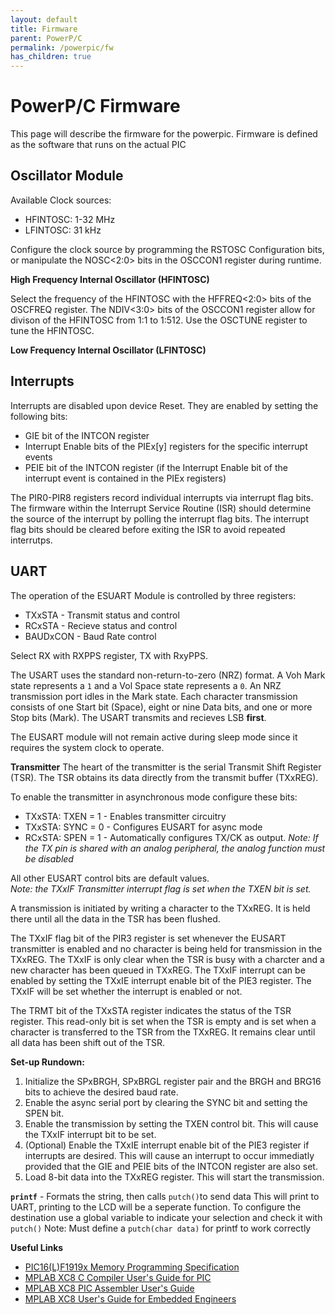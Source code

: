 ```yaml
---
layout: default
title: Firmware
parent: PowerP/C
permalink: /powerpic/fw
has_children: true
---
```


# PowerP/C Firmware
This page will describe the firmware for the powerpic. Firmware is defined as the software that runs on the actual PIC

## Oscillator Module

Available Clock sources:
- HFINTOSC: 1-32 MHz
- LFINTOSC: 31 kHz

Configure the clock source by programming the RSTOSC Configuration bits, or manipulate the NOSC<2:0> bits in the OSCCON1 register during runtime.

**High Frequency Internal Oscillator (HFINTOSC)**

Select the frequency of the HFINTOSC with the HFFREQ<2:0> bits of the OSCFREQ register. The NDIV<3:0> bits of the OSCCON1 register allow for divison of the HFINTOSC from 1:1 to 1:512. Use the OSCTUNE register to tune the HFINTOSC.

**Low Frequency Internal Oscillator (LFINTOSC)**

## Interrupts

Interrupts are disabled upon device Reset. They are enabled by setting the following bits:
- GIE bit of the INTCON register
- Interrupt Enable bits of the PIEx[y] registers for the specific interrupt events
- PEIE bit of the INTCON register (if the Interrupt Enable bit of the interrupt event is contained in the PIEx registers)

The PIR0-PIR8 registers record individual interrupts via interrupt flag bits. The firmware within the Interrupt Service Routine (ISR) should determine the source of the interrupt by polling the interrupt flag bits. The interrupt flag bits should be cleared before exiting the ISR to avoid repeated interrutps.

## UART
The operation of the ESUART Module is controlled by three registers:
- TXxSTA - Transmit status and control
- RCxSTA - Recieve status and control
- BAUDxCON - Baud Rate control

Select RX with RXPPS register, TX with RxyPPS.

The USART uses the standard non-return-to-zero (NRZ) format. A Voh Mark state represents a `1` and a Vol Space state represents a `0`. An NRZ transmission port idles in the Mark state. Each character transmission consists of one Start bit (Space), eight or nine Data bits, and one or more Stop bits (Mark). The USART transmits and recieves LSB **first**.

The EUSART module will not remain active during sleep mode since it requires the system clock to operate.

**Transmitter**
The heart of the transmitter is the serial Transmit Shift Register (TSR). The TSR obtains its data directly from the transmit buffer (TXxREG).

To enable the transmitter in asynchronous mode configure these bits:
- TXxSTA: TXEN = 1 - Enables transmitter circuitry
- TXxSTA: SYNC = 0 - Configures EUSART for async mode
- RCxSTA: SPEN = 1 - Automatically configures TX/CK as output. *Note: If the TX pin is shared with an analog peripheral, the analog function must be disabled*

All other EUSART control bits are default values.\
*Note: the TXxIF Transmitter interrupt flag is set when the TXEN bit is set.*

A transmission is initiated by writing a character to the TXxREG. It is held there until all the data in the TSR has been flushed.

The TXxIF flag bit of the PIR3 register is set whenever the EUSART transmitter is enabled and no character is being held for transmission in the TXxREG. The TXxIF is only clear when the TSR is busy with a charcter and a new character has been queued in TXxREG. The TXxIF interrupt can be enabled by setting the TXxIE interrupt enable bit of the PIE3 register. The TXxIF will be set whether the interrupt is enabled or not.

The TRMT bit of the TXxSTA register indicates the status of the TSR register. This read-only bit is set when the TSR is empty and is set when a character is transferred to the TSR from the TXxREG. It remains clear until all data has been shift out of the TSR.

**Set-up Rundown:**
1. Initialize the SPxBRGH, SPxBRGL register pair and the BRGH and BRG16 bits to achieve the desired baud rate.
2. Enable the async serial port by clearing the SYNC bit and setting the SPEN bit.
3. Enable the transmission by setting the TXEN control bit. This will cause the TXxIF interrupt bit to be set.
4. (Optional) Enable the TXxIE interrupt enable bit  of the PIE3 register if interrupts are desired. This will cause an interrupt to occur immediatly provided that the GIE and PEIE bits of the INTCON register are also set.
5. Load 8-bit data into the TXxREG register. This will start the transmission.

**`printf`** - Formats the string, then calls `putch()`to send data
This will print to UART, printing to the LCD will be a seperate function. To configure the destination use a global variable to indicate your selection and check it with `putch()`
Note: Must define a `putch(char data)` for printf to work correctly

**Useful Links**
- [PIC16(L)F1919x Memory Programming Specification](https://ww1.microchip.com/downloads/en/DeviceDoc/PIC16F1919X-Memory-Programming-Spec-40001846C.pdf)
- [MPLAB XC8 C Compiler User's Guide for PIC](https://www.microchip.com/content/dam/mchp/documents/DEV/ProductDocuments/UserGuides/50002737D.pdf)
- [MPLAB XC8 PIC Assembler User's Guide](https://ww1.microchip.com/downloads/en/DeviceDoc/MPLAB%20XC8%20PIC%20Assembler%20User%27s%20Guide%2050002974A.pdf)
- [MPLAB XC8 User's Guide for Embedded Engineers](https://ww1.microchip.com/downloads/en/DeviceDoc/MPLAB%20XC8%20C%20Compiler%20UG%20EE%20DS50002400C%20.pdf) 